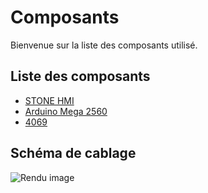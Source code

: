 # Composants

Bienvenue sur la liste des composants utilisé.

## Liste des composants
- [STONE HMI](/composants/hmi)
- [Arduino Mega 2560](/composants/arduino)
- [4069](/composants/4069)

## Schéma de cablage <Badge type="info" text="easyEDA" />
![Rendu image](https://src.ks-infinite.fr/bras/Schematic_brashmi_2024-03-13.svg) 



